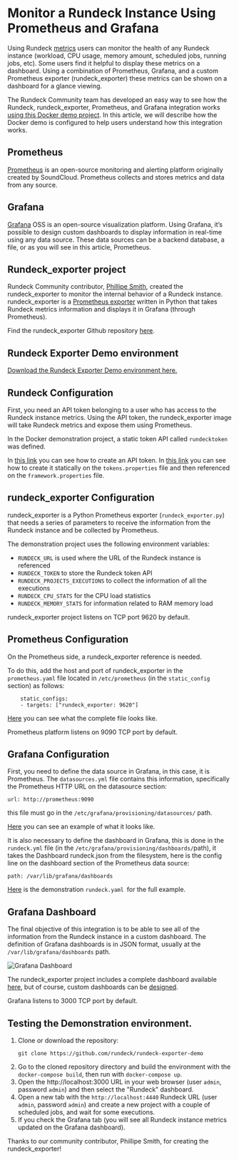 # Monitor a Rundeck Instance Using Prometheus and Grafana

Using Rundeck [metrics](/docs/api/rundeck-api.md#metrics-data) users can monitor the health of any Rundeck instance (workload, CPU usage, memory amount, scheduled jobs, running jobs, etc). Some users find it helpful to display these metrics on a dashboard. Using a combination of Prometheus, Grafana, and a custom Prometheus exporter (rundeck_exporter) these metrics can be shown on a dashboard for a glance viewing.

The Rundeck Community team has developed an easy way to see how the Rundeck, rundeck_exporter, Prometheus, and Grafana integration works [using this Docker demo project](https://github.com/rundeck/rundeck-exporter-demo). In this article, we will describe how the Docker demo is configured to help users understand how this integration works.

## Prometheus

[Prometheus](https://prometheus.io/) is an open-source monitoring and alerting platform originally created by SoundCloud. Prometheus collects and stores metrics and data from any source.

## Grafana

[Grafana](https://grafana.com/oss/) OSS is an open-source visualization platform. Using Grafana, it’s possible to design custom dashboards to display information in real-time using any data source. These data sources can be a backend database, a file, or as you will see in this article, Prometheus.

## Rundeck_exporter project

Rundeck Community contributor, [Phillipe Smith](https://github.com/phsmith), created the rundeck_exporter to monitor the internal behavior of a Rundeck instance. rundeck_exporter is a [Prometheus exporter](https://prometheus.io/docs/instrumenting/exporters/) written in Python that takes Rundeck metrics information and displays it in Grafana (through Prometheus).

Find the rundeck_exporter Github repository [here](https://github.com/phsmith/rundeck_exporter).

## Rundeck Exporter Demo environment

[Download the Rundeck Exporter Demo environment here.](https://github.com/rundeck/rundeck-exporter-demo)

## Rundeck Configuration

First, you need an API token belonging to a user who has access to the Rundeck instance metrics. Using the API token, the rundeck_exporter image will take Rundeck metrics and expose them using Prometheus.

In the Docker demonstration project, a static token API called `rundecktoken` was defined.

In [this link](https://docs.rundeck.com/docs/manual/10-user.html#generate-api-token) you can see how to create an API token. In [this link](https://docs.rundeck.com/docs/administration/configuration/config-file-reference.html#framework-properties) you can see how to create it statically on the `tokens.properties` file and then referenced on the `framework.properties` file.


## rundeck_exporter Configuration

rundeck_exporter is a Python Prometheus exporter (`rundeck_exporter.py`) that needs a series of parameters to receive the information from the Rundeck instance and be collected by Prometheus.

The demonstration project uses the following environment variables:

* `RUNDECK_URL` is used where the URL of the Rundeck instance is referenced
* `RUNDECK_TOKEN` to store the Rundeck token API
* `RUNDECK_PROJECTS_EXECUTIONS` to collect the information of all the executions
* `RUNDECK_CPU_STATS` for the CPU load statistics
* `RUNDECK_MEMORY_STATS` for information related to RAM memory load

rundeck_exporter project listens on TCP port 9620 by default.

## Prometheus Configuration

On the Prometheus side, a rundeck_exporter reference is needed.

To do this, add the host and port of rundeck_exporter in the `prometheus.yaml` file located in `/etc/prometheus` (in the `static_config` section) as follows:

```
	static_configs:
  	- targets: ["rundeck_exporter: 9620"]
```

[Here](https://github.com/rundeck/rundeck-exporter-demo/blob/main/prometheus/data/prometheus.yml) you can see what the complete file looks like.

Prometheus platform listens on 9090 TCP port by default.

## Grafana Configuration

First, you need to define the data source in Grafana, in this case, it is Prometheus. The `datasources.yml` file contains this information, specifically the Prometheus HTTP URL on the datasource section:

```
​​url: http://prometheus:9090
```

this file must go in the `/etc/grafana/provisioning/datasources/` path.

[Here](https://github.com/rundeck/rundeck-exporter-demo/blob/main/grafana/data/datasources.yml) you can see an example of what it looks like.

It is also necessary to define the dashboard in Grafana, this is done in the `rundeck.yml` file (in the `/etc/grafana/provisioning/dashboards/`path), it takes the Dashboard rundeck.json from the filesystem, here is the config line on the dashboard section of the Prometheus data source:

```
path: /var/lib/grafana/dashboards
```

[Here](https://github.com/rundeck/rundeck-exporter-demo/blob/main/grafana/data/rundeck.yml) is the demonstration `rundeck.yaml `for the full example.

## Grafana Dashboard

The final objective of this integration is to be able to see all of the information from the Rundeck instance in a custom dashboard. The definition of Grafana dashboards is in JSON format, usually at the `/var/lib/grafana/dashboards` path.

![Grafana Dashboard](/assets/img/howto-exporter-dashboard.jpg)

The rundeck_exporter project includes a complete dashboard available [here](https://github.com/phsmith/rundeck_exporter/tree/main/examples/grafana), but of course, custom dashboards can be [designed](https://grafana.com/grafana/resources/#create-a-dashboard).

Grafana listens to 3000 TCP port by default.

## Testing the Demonstration environment.

1. Clone or download the repository:
    ```
    git clone https://github.com/rundeck/rundeck-exporter-demo

    ```
2. Go to the cloned repository directory and build the environment with the `docker-compose build`, then run with `docker-compose up`.
3. Open the http://localhost:3000 URL in your web browser (user `admin`, password `admin`) and then select the "Rundeck" dashboard.
4. Open a new tab with the `http://localhost:4440` Rundeck URL (user `admin`, password `admin`) and create a new project with a couple of scheduled jobs, and wait for some executions.
5. If you check the Grafana tab (you will see all Rundeck instance metrics updated on the Grafana dashboard).

Thanks to our community contributor, Phillipe Smith, for creating the rundeck_exporter!
